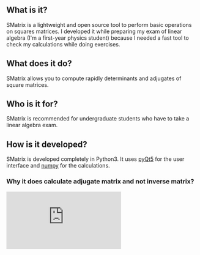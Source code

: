 ## What is it?

SMatrix is a lightweight and open source tool to perform basic operations on squares matrices. I developed it while preparing my exam of linear algebra (I'm a first-year physics student) because I needed a fast tool to check my calculations while doing exercises.

## What does it do?

SMatrix allows you to compute rapidly determinants and adjugates of square matrices. 

## Who is it for?

SMatrix is recommended for undergraduate students who have to take a linear algebra exam.  

## How is it developed?

SMatrix is developed completely in Python3. It uses [pyQt5](https://pypi.org/project/PyQt5/) for the user interface and [numpy](http://www.numpy.org/) for the calculations.

### Why it does calculate adjugate matrix and not inverse matrix?

![\Large x=\frac{-b\pm\sqrt{b^2-4ac}}{2a}](https://latex.codecogs.com/svg.latex?x%3D%5Cfrac%7B-b%5Cpm%5Csqrt%7Bb%5E2-4ac%7D%7D%7B2a%7D)
